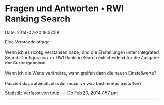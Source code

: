 Fragen und Antworten • RWI Ranking Search
=========================================

Date: 2014-02-20 19:57:58

Eine Verständnisfrage.\
\
Wenn ich es richtig verstanden habe, sind die Einstellungen unter
Integrated Search Configuration \>\> RWI Ranking Search entscheidend für
die Ausgabe der Suchergebnisse.\
\
Wenn ich die Werte verändere, wann greifen dann die neuen
Einstellwerte?\
\
Passiert das automatisch oder muss ich was bestimmtes anstoßen?

Statistik: Verfasst von
[tbtip](http://forum.yacy-websuche.de/memberlist.php?mode=viewprofile&u=9355)
--- Do Feb 20, 2014 7:57 pm

------------------------------------------------------------------------
